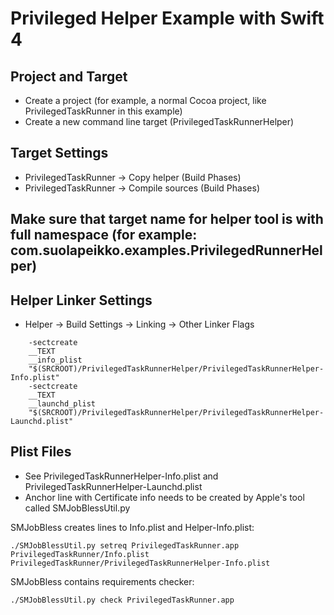# Privileged Helper Example with Swift 4

## Project and Target
* Create a project (for example, a normal Cocoa project, like PrivilegedTaskRunner in this example)
* Create a new command line target (PrivilegedTaskRunnerHelper)

## Target Settings
* PrivilegedTaskRunner -> Copy helper (Build Phases)
* PrivilegedTaskRunner -> Compile sources (Build Phases)

## Make sure that target name for helper tool is with full namespace (for example: com.suolapeikko.examples.PrivilegedRunnerHelper)

## Helper Linker Settings
* Helper -> Build Settings -> Linking -> Other Linker Flags

```
	-sectcreate
	__TEXT
	__info_plist
	"$(SRCROOT)/PrivilegedTaskRunnerHelper/PrivilegedTaskRunnerHelper-Info.plist"
	-sectcreate
	__TEXT
	__launchd_plist
	"$(SRCROOT)/PrivilegedTaskRunnerHelper/PrivilegedTaskRunnerHelper-Launchd.plist"
```

## Plist Files

* See PrivilegedTaskRunnerHelper-Info.plist and PrivilegedTaskRunnerHelper-Launchd.plist
* Anchor line with Certificate info needs to be created by Apple's tool called SMJobBlessUtil.py

SMJobBless creates lines to Info.plist and Helper-Info.plist:

`./SMJobBlessUtil.py setreq PrivilegedTaskRunner.app PrivilegedTaskRunner/Info.plist PrivilegedTaskRunner/PrivilegedTaskRunnerHelper-Info.plist`

SMJobBless contains requirements checker:

`./SMJobBlessUtil.py check PrivilegedTaskRunner.app`
